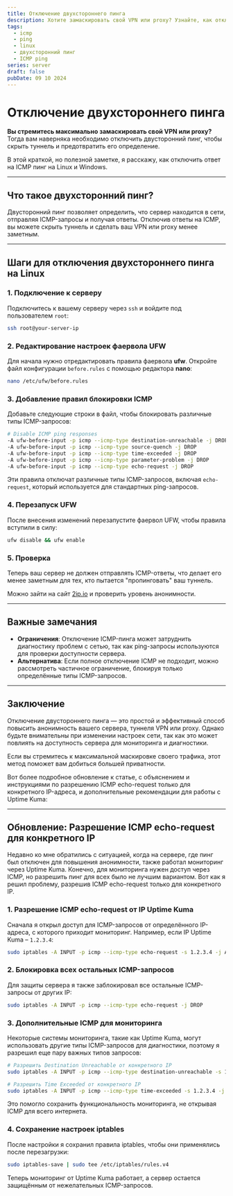 ```yaml
---
title: Отключение двухстороннего пинга
description: Хотите замаскировать свой VPN или proxy? Узнайте, как отключить двусторонний пинг для повышения анонимности.
tags:
  - icmp
  - ping
  - linux
  - двухсторонний пинг
  - ICMP ping
series: server
draft: false
pubDate: 09 10 2024
---
```


# Отключение двухстороннего пинга

**Вы стремитесь максимально замаскировать свой VPN или proxy?** Тогда вам наверняка необходимо отключить двусторонний пинг, чтобы скрыть туннель и предотвратить его определение. 

В этой краткой, но полезной заметке, я расскажу, как отключить ответ на ICMP пинг на Linux и Windows.

---

## Что такое двухсторонний пинг?

Двусторонний пинг позволяет определить, что сервер находится в сети, отправляя ICMP-запросы и получая ответы. Отключив ответы на ICMP, вы можете скрыть туннель и сделать ваш VPN или proxy менее заметным.

---

## Шаги для отключения двухстороннего пинга на Linux

### 1. Подключение к серверу

Подключитесь к вашему серверу через `ssh` и войдите под пользователем `root`:

```bash
ssh root@your-server-ip
```

### 2. Редактирование настроек фаервола UFW

Для начала нужно отредактировать правила фаервола **ufw**. Откройте файл конфигурации `before.rules` с помощью редактора **nano**:

```bash
nano /etc/ufw/before.rules
```

### 3. Добавление правил блокировки ICMP

Добавьте следующие строки в файл, чтобы блокировать различные типы ICMP-запросов:

```bash
# Disable ICMP ping responses
-A ufw-before-input -p icmp --icmp-type destination-unreachable -j DROP
-A ufw-before-input -p icmp --icmp-type source-quench -j DROP
-A ufw-before-input -p icmp --icmp-type time-exceeded -j DROP
-A ufw-before-input -p icmp --icmp-type parameter-problem -j DROP
-A ufw-before-input -p icmp --icmp-type echo-request -j DROP
```

Эти правила отключат различные типы ICMP-запросов, включая `echo-request`, который используется для стандартных ping-запросов.

### 4. Перезапуск UFW

После внесения изменений перезапустите фаервол UFW, чтобы правила вступили в силу:

```bash
ufw disable && ufw enable
```

### 5. Проверка

Теперь ваш сервер не должен отправлять ICMP-ответы, что делает его менее заметным для тех, кто пытается "пропинговать" ваш туннель.

Можно зайти на сайт [2ip.io](https://2ip.io/privacy/) и проверить уровень анонимности.

---

## Важные замечания

- **Ограничения**: Отключение ICMP-пинга может затруднить диагностику проблем с сетью, так как ping-запросы используются для проверки доступности сервера.
- **Альтернатива**: Если полное отключение ICMP не подходит, можно рассмотреть частичное ограничение, блокируя только определённые типы ICMP-запросов.

---

## Заключение

Отключение двустороннего пинга — это простой и эффективный способ повысить анонимность вашего сервера, туннеля VPN или proxy. Однако будьте внимательны при изменении настроек сети, так как это может повлиять на доступность сервера для мониторинга и диагностики. 

Если вы стремитесь к максимальной маскировке своего трафика, этот метод поможет вам добиться большей приватности.

Вот более подробное обновление к статье, с объяснением и инструкциями по разрешению ICMP echo-request только для конкретного IP-адреса, и дополнительные рекомендации для работы с Uptime Kuma:

---

## Обновление: Разрешение ICMP echo-request для конкретного IP

Недавно ко мне обратились с ситуацией, когда на сервере, где пинг был отключен для повышения анонимности, также работал мониторинг через Uptime Kuma. Конечно, для мониторинга нужен доступ через ICMP, но разрешить пинг для всех было не лучшим вариантом. Вот как я решил проблему, разрешив ICMP echo-request только для конкретного IP.

### 1. Разрешение ICMP echo-request от IP Uptime Kuma

Сначала я открыл доступ для ICMP-запросов от определённого IP-адреса, с которого приходит мониторинг. Например, если IP Uptime Kuma – `1.2.3.4`:

```bash
sudo iptables -A INPUT -p icmp --icmp-type echo-request -s 1.2.3.4 -j ACCEPT
```

### 2. Блокировка всех остальных ICMP-запросов

Для защиты сервера я также заблокировал все остальные ICMP-запросы от других IP:

```bash
sudo iptables -A INPUT -p icmp --icmp-type echo-request -j DROP
```

### 3. Дополнительные ICMP для мониторинга

Некоторые системы мониторинга, такие как Uptime Kuma, могут использовать другие типы ICMP-запросов для диагностики, поэтому я разрешил еще пару важных типов запросов:

```bash
# Разрешить Destination Unreachable от конкретного IP
sudo iptables -A INPUT -p icmp --icmp-type destination-unreachable -s 1.2.3.4 -j ACCEPT

# Разрешить Time Exceeded от конкретного IP
sudo iptables -A INPUT -p icmp --icmp-type time-exceeded -s 1.2.3.4 -j ACCEPT
```

Это помогло сохранить функциональность мониторинга, не открывая ICMP для всего интернета.

### 4. Сохранение настроек iptables

После настройки я сохранил правила iptables, чтобы они применялись после перезагрузки:

```bash
sudo iptables-save | sudo tee /etc/iptables/rules.v4
```

Теперь мониторинг от Uptime Kuma работает, а сервер остается защищённым от нежелательных ICMP-запросов.